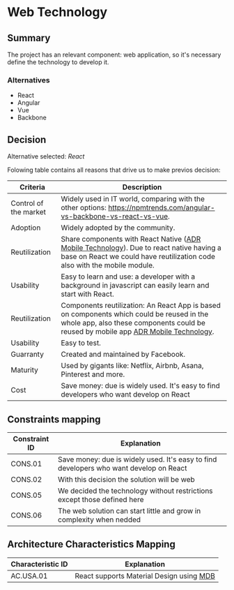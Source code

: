 # Web Technology

## Summary

The project has an relevant component: web application, so it's necessary define the technology to develop it.

### Alternatives

- React
- Angular
- Vue
- Backbone

## Decision 

Alternative selected: *React*


Folowing table contains all reasons that drive us to make previos decision:

| Criteria                 | Description                                                    
| --------------------     | ----------------------------------------------------------------------------------------------------- | 
| Control of the market    | Widely used in IT world, comparing with the other options: https://npmtrends.com/angular-vs-backbone-vs-react-vs-vue.              												                                 |
| Adoption                 | Widely adopted by the community. 																	   | 
| Reutilization 		   | Share components with React Native ([ADR Mobile Technology](./adr-mobile-technology.md)). Due to react native having a base on React we could have reutilization code also with the mobile module.      									|
| Usability          	   | Easy to learn and use: a developer with a background in javascript can easily learn and start with React.				  																											   |
| Reutilization            | Components reutilization: An React App is based on components which could be reused in the whole app, also these components could be reused by mobile app [ADR Mobile Technology](./adr-mobile-technology.md).                              |
| Usability                | Easy to test.                                   |
| Guarranty                | Created and maintained by Facebook.                             									   |
| Maturity				   | Used by gigants like: Netflix, Airbnb, Asana, Pinterest and more. 									   |
| Cost					   | Save money: due is widely used. It's easy to find developers who want develop on React 		       |

## Constraints mapping

| Constraint ID | Explanation |
| ------------- | ----------- |
| CONS.01 | Save money: due is widely used. It's easy to find developers who want develop on React |
| CONS.02 | With this decision the solution will be web |
| CONS.05 | We decided the technology without restrictions except those defined here |
| CONS.06 | The web solution can start little and grow in complexity when nedded |

## Architecture Characteristics Mapping

| Characteristic ID | Explanation |
| ------------- | ----------- |
| AC.USA.01 | React supports Material Design using [MDB](https://mdbootstrap.com/docs/react/) |
